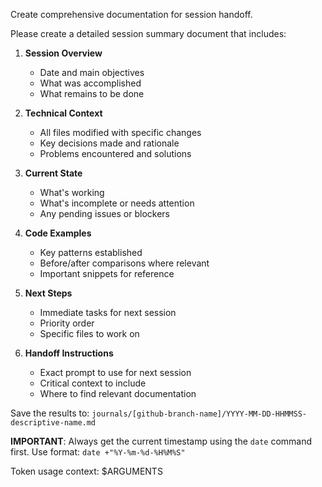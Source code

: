Create comprehensive documentation for session handoff.

Please create a detailed session summary document that includes:

1. **Session Overview**
   - Date and main objectives
   - What was accomplished
   - What remains to be done

2. **Technical Context**  
   - All files modified with specific changes
   - Key decisions made and rationale
   - Problems encountered and solutions

3. **Current State**
   - What's working
   - What's incomplete or needs attention
   - Any pending issues or blockers

4. **Code Examples**
   - Key patterns established
   - Before/after comparisons where relevant
   - Important snippets for reference

5. **Next Steps**
   - Immediate tasks for next session
   - Priority order
   - Specific files to work on

6. **Handoff Instructions**
   - Exact prompt to use for next session
   - Critical context to include
   - Where to find relevant documentation

Save the results to: `journals/[github-branch-name]/YYYY-MM-DD-HHMMSS-descriptive-name.md`

**IMPORTANT**: Always get the current timestamp using the `date` command first. Use format: `date +"%Y-%m-%d-%H%M%S"`

Token usage context: $ARGUMENTS